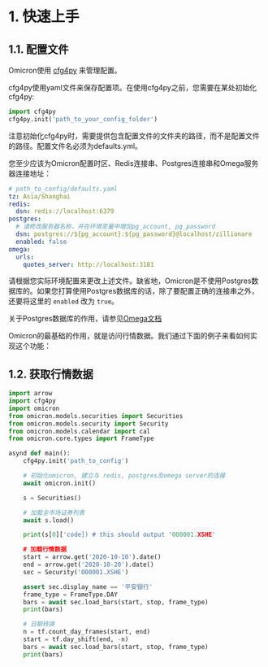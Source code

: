 # 1. 快速上手

## 1.1. 配置文件

Omicron使用 [cfg4py](https://pypi.org/project/cfg4py/) 来管理配置。

cfg4py使用yaml文件来保存配置项。在使用cfg4py之前，您需要在某处初始化cfg4py:

```python
import cfg4py
cfg4py.init('path_to_your_config_folder')
```
注意初始化cfg4py时，需要提供包含配置文件的文件夹的路径，而不是配置文件的路径。配置文件名必须为defaults.yml。

您至少应该为Omicron配置时区、Redis连接串、Postgres连接串和Omega服务器连接地址：

```yaml
# path_to_config/defaults.yaml
tz: Asia/Shanghai
redis:
  dsn: redis://localhost:6379
postgres:
  # 请修改服务器名称，并在环境变量中增加pg_account, pg_password
  dsn: postgres://${pg_account}:${pg_password}@localhost/zillionare
  enabled: false
omega:
  urls:
    quotes_server: http://localhost:3181
```

请根据您实际环境配置来更改上述文件。缺省地，Omicron是不使用Postgres数据库的。如果您打算使用Postgres数据库的话，除了要配置正确的连接串之外，还要将这里的 `enabled` 改为 `true`。

关于Postgres数据库的作用，请参见[Omega文档](https://zillionare-omega.readthedocs.io)

Omicron的最基础的作用，就是访问行情数据。我们通过下面的例子来看如何实现这个功能：
## 1.2. 获取行情数据
```python
import arrow
import cfg4py
import omicron
from omicron.models.securities import Securities
from omicron.models.security import Security
from omicron.models.calendar import cal
from omicron.core.types import FrameType

asynd def main():
    cfg4py.init('path_to_config')

    # 初始化omicron, 建立与 redis, postgres及omega server的连接
    await omicron.init()

    s = Securities()

    # 加载全市场证券列表
    await s.load()

    print(s[0]['code]) # this should output '000001.XSHE'

    # 加载行情数据
    start = arrow.get('2020-10-10').date()
    end = arrow.get('2020-10-20').date()
    sec = Security('000001.XSHE')

    assert sec.display_name == '平安银行'
    frame_type = FrameType.DAY
    bars = await sec.load_bars(start, stop, frame_type)
    print(bars)

    # 日期转换
    n = tf.count_day_frames(start, end)
    start = tf.day_shift(end, -n)
    bars = await sec.load_bars(start, stop, frame_type)
    print(bars)
```
